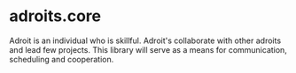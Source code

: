# adroits.core
Adroit is an individual who is skillful. Adroit's collaborate with other adroits and lead few projects. This library will serve as a means for communication, scheduling and cooperation.
